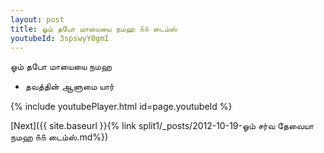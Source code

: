 ```yaml
---
layout: post
title: ஓம் தபோ மாயையை நமஹ ௧௧ டைம்ஸ்
youtubeId: 3spswyY0gmI
---
```

 
 
 ஓம் தபோ மாயையை நமஹ  
 
 -  தவத்தின் ஆளுமை யார் 
 
  
 
  
 
 
 
 
 
 


{% include youtubePlayer.html id=page.youtubeId %}
 
[Next]({{ site.baseurl }}{% link  split1/_posts/2012-10-19-ஓம் சர்வ தேவையா நமஹ ௧௧ டைம்ஸ்.md%})
 
